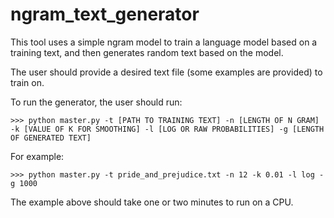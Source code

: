 # ngram_text_generator

This tool uses a simple ngram model to train a language model based on a training text, and then generates random text based on the model.

The user should provide a desired text file (some examples are provided) to train on.

To run the generator, the user should run:

```
>>> python master.py -t [PATH TO TRAINING TEXT] -n [LENGTH OF N GRAM] -k [VALUE OF K FOR SMOOTHING] -l [LOG OR RAW PROBABILITIES] -g [LENGTH OF GENERATED TEXT]
```

For example:

```
>>> python master.py -t pride_and_prejudice.txt -n 12 -k 0.01 -l log -g 1000
```

The example above should take one or two minutes to run on a CPU.
